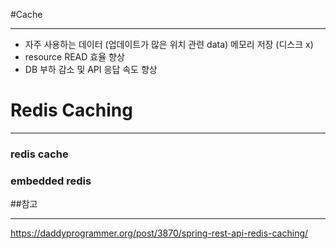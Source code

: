 #Cache

----
- 자주 사용하는 데이터 (업데이트가 많은 위치 관련 data) 메모리 저장 (디스크 x)
- resource READ 효율 향상
- DB 부하 감소 및 API 응답 속도 향상

# Redis Caching

----
### redis cache
### embedded redis




##참고

----
https://daddyprogrammer.org/post/3870/spring-rest-api-redis-caching/
